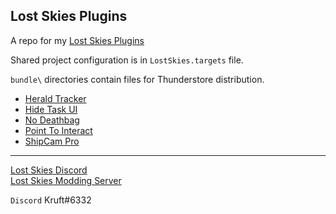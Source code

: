 ## Lost Skies Plugins

A repo for my [Lost Skies Plugins](https://thunderstore.io/c/lost-skies/p/kruft/)  

Shared project configuration is in `LostSkies.targets` file. 

`bundle\` directories contain files for Thunderstore distribution.    

- [Herald Tracker](HeraldTracker)  
- [Hide Task UI](HideTaskUI)  
- [No Deathbag](NoDeathbag)  
- [Point To Interact](PointToInteract)  
- [ShipCam Pro](ShipCamPro)
  
---

[Lost Skies Discord](https://discord.gg/QWtTAnbvqz)  
[Lost Skies Modding Server](https://discord.gg/zVXAPcHqDV)  

`Discord` Kruft#6332  
